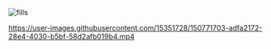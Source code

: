 ![fills](https://user-images.githubusercontent.com/15351728/150770089-9eb66584-1a91-417e-b6f0-79ee071177f9.png)

https://user-images.githubusercontent.com/15351728/150771703-adfa2172-28e4-4030-b5bf-58d2afb019b4.mp4
